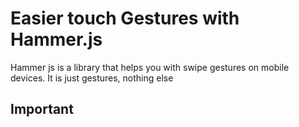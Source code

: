 # Easier touch Gestures with Hammer.js 

Hammer js is a library that helps you with swipe gestures on mobile devices. 
It is just gestures, nothing else

## Important

```Javascript 

```


```Javascript 

```


```Javascript 

```


```Javascript 

```


```Javascript 

```

